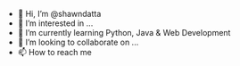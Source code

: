 - 👋 Hi, I’m @shawndatta
- 👀 I’m interested in ...
- 🌱 I’m currently learning Python, Java & Web Development
- 💞️ I’m looking to collaborate on ...
- 📫 How to reach me 

<!---
shawndatta/shawndatta is a ✨ special ✨ repository because its `README.md` (this file) appears on your GitHub profile.
You can click the Preview link to take a look at your changes.
--->
